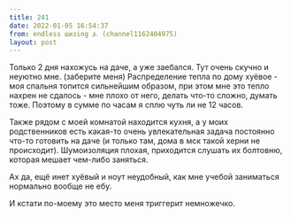 ```yaml
---
title: 241
date: 2022-01-05 16:54:37
from: endless шизing ⍼ (channel1162404975)
layout: post
---
```


Только 2 дня нахожусь на даче, а уже заебался. Тут очень скучно и неуютно мне. (заберите меня)
Распределение тепла по дому хуёвое - моя спальня топится сильнейшим образом, при этом мне это тепло нахрен не сдалось - мне плохо от него, делать что-то сложно, думать тоже. 
Поэтому в сумме по часам я сплю чуть ли не 12 часов.

Также рядом с моей комнатой находится кухня, а у моих родственников есть какая-то очень увлекательная задача постоянно что-то готовить на даче (и только там, дома в мск такой херни не происходит). Шумоизоляция плохая, приходится слушать их болтовню, которая мешает чем-либо заняться.

Ах да, ещё инет хуёвый и ноут неудобный, как мне учебой заниматься нормально вообще не ебу.

И кстати по-моему это место меня триггерит немножечко.
